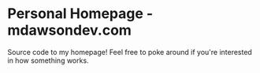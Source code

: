 # Personal Homepage - mdawsondev.com
Source code to my homepage! Feel free to poke around if you're interested in how something works.
